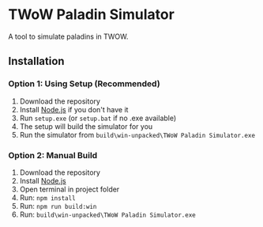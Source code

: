 # TWoW Paladin Simulator

A tool to simulate paladins in TWOW.

## Installation

### Option 1: Using Setup (Recommended)
1. Download the repository
2. Install [Node.js](https://nodejs.org/) if you don't have it
3. Run `setup.exe` (or `setup.bat` if no .exe available)
4. The setup will build the simulator for you
5. Run the simulator from `build\win-unpacked\TWoW Paladin Simulator.exe`

### Option 2: Manual Build
1. Download the repository
2. Install [Node.js](https://nodejs.org/)
3. Open terminal in project folder
4. Run: `npm install`
5. Run: `npm run build:win`
6. Run: `build\win-unpacked\TWoW Paladin Simulator.exe` 